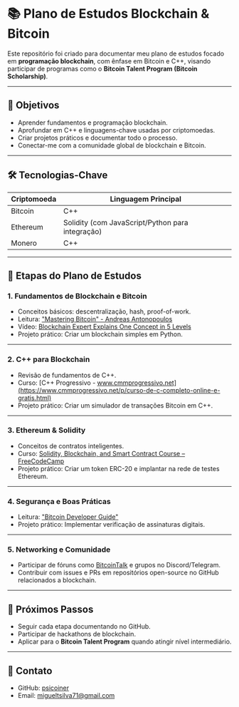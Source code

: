 # 📚 Plano de Estudos Blockchain & Bitcoin

Este repositório foi criado para documentar meu plano de estudos focado em **programação blockchain**, com ênfase em Bitcoin e C++, visando participar de programas como o **Bitcoin Talent Program (Bitcoin Scholarship)**.

---

## 🎯 Objetivos
- Aprender fundamentos e programação blockchain.
- Aprofundar em C++ e linguagens-chave usadas por criptomoedas.
- Criar projetos práticos e documentar todo o processo.
- Conectar-me com a comunidade global de blockchain e Bitcoin.

---

## 🛠️ Tecnologias-Chave
| Criptomoeda  | Linguagem Principal |
|--------------|--------------------|
| Bitcoin      | C++                |
| Ethereum     | Solidity (com JavaScript/Python para integração) |
| Monero       | C++                |

---

## 📅 Etapas do Plano de Estudos

### **1. Fundamentos de Blockchain e Bitcoin**
- Conceitos básicos: descentralização, hash, proof-of-work.
- Leitura: ["Mastering Bitcoin" - Andreas Antonopoulos](https://github.com/bitcoinbook/bitcoinbook)
- Vídeo: [Blockchain Expert Explains One Concept in 5 Levels](https://www.youtube.com/watch?v=hYip_Vuv8J0)
- Projeto prático: Criar um blockchain simples em Python.

---

### **2. C++ para Blockchain**
- Revisão de fundamentos de C++.
- Curso: [C++ Progressivo - www.cmmprogressivo.net](https://www.cmmprogressivo.net/p/curso-de-c-completo-online-e-gratis.html)
- Projeto prático: Criar um simulador de transações Bitcoin em C++.

---

### **3. Ethereum & Solidity**
- Conceitos de contratos inteligentes.
- Curso: [Solidity, Blockchain, and Smart Contract Course – FreeCodeCamp](https://www.youtube.com/watch?v=gyMwXuJrbJQ)
- Projeto prático: Criar um token ERC-20 e implantar na rede de testes Ethereum.

---

### **4. Segurança e Boas Práticas**
- Leitura: ["Bitcoin Developer Guide"](https://developer.bitcoin.org/devguide/)
- Projeto prático: Implementar verificação de assinaturas digitais.

---

### **5. Networking e Comunidade**
- Participar de fóruns como [BitcoinTalk](https://bitcointalk.org/) e grupos no Discord/Telegram.
- Contribuir com issues e PRs em repositórios open-source no GitHub relacionados a blockchain.

---

## 🚀 Próximos Passos
- Seguir cada etapa documentando no GitHub.
- Participar de hackathons de blockchain.
- Aplicar para o **Bitcoin Talent Program** quando atingir nível intermediário.

---

## 📩 Contato
- GitHub: [psicoiner](https://github.com/psicoiner)
- Email: [migueltsilva71@gmail.com](mailto:migueltsilva71@gmail.com?subject=migueltsilva71@gmail.com&body=migueltsilva71@gmail.com)